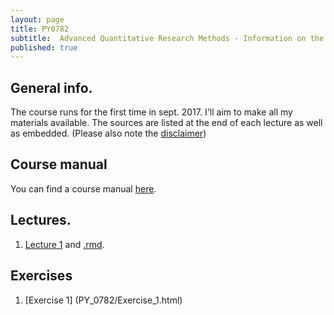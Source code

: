 ```yaml
---
layout: page
title: PY0782
subtitle:  Advanced Quantitative Research Methods - Information on the course
published: true
---
```


## General info. 

The course runs for the first time in sept. 2017. I'll aim to make all my materials available. The sources are listed at the end of each lecture as well as embedded. (Please also note the [disclaimer](https://sites.google.com/site/thomasvpollet/disclaimer))

## Course manual

You can find a course manual [here](PY_0782/outline_statistics_mres.course-11-9.md).

## Lectures.

1. [Lecture 1](PY_0782/Lecture1.html) and [.rmd](PY_0782/Lecture1.rmd).

## Exercises

1. [Exercise 1] (PY_0782/Exercise_1.html)

